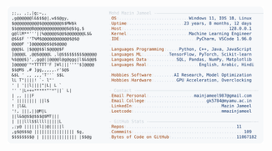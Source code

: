 <picture>
  <source srcset="https://raw.githubusercontent.com/mmazinjameel/mmazinjameel/main/dark_mode.svg?v=1752754903" media="(prefers-color-scheme: dark)">
  <img src="https://raw.githubusercontent.com/mmazinjameel/mmazinjameel/main/light_mode.svg?v=1752754903">
</picture>
